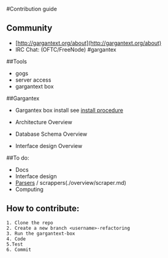 #Contribution guide

## Community
* [http://gargantext.org/about](http://gargantext.org/about)
* IRC Chat: (OFTC/FreeNode) #gargantex

##Tools
* gogs
* server access
* gargantext box

##Gargantex
* Gargantex box install
see [install procedure](install.md)

* Architecture Overview
* Database Schema Overview
* Interface design Overview

##To do:
* Docs
* Interface design
* [Parsers](./overview/parser.md) / scrappers(./overview/scraper.md)
* Computing

## How to contribute:
    1. Clone the repo
    2. Create a new branch <username>-refactoring
    3. Run the gargantext-box
    4. Code
    5.Test
    6. Commit

